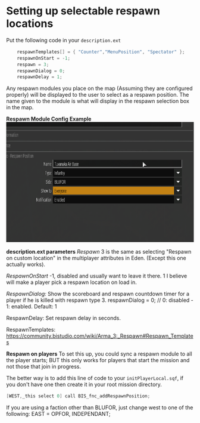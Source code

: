 # Setting up selectable respawn locations

Put the following code in your `description.ext`

```c
    respawnTemplates[] = { "Counter","MenuPosition", "Spectator" };
    respawnOnStart = -1;
    respawn = 3;
    respawnDialog = 0;
    respawnDelay = 1;
```
Any respawn modules you place on the map (Assuming they are configured properly) will be displayed to the user to select as a respawn position. The name given to the module is what will display in the respawn selection box in the map.

**Respawn Module Config Example**
![Respawn Module Config Example](/img/respawn_mod.png)

**description.ext parameters**
*Respawn*
3 is the same as selecting "Respawn on custom location" in the multiplayer attributes in Eden. (Except this one actually works).

*RespawnOnStart*
-1, disabled and usually want to leave it there. 1 I believe will make a player pick a respawn location on load in.

*RespawnDialog:*
Show the scoreboard and respawn countdown timer for a player if he is killed with respawn type 3.
respawnDialog = 0; // 0: disabled - 1: enabled. Default: 1

RespawnDelay:
Set respawn delay in seconds.

RespawnTemplates:
https://community.bistudio.com/wiki/Arma_3:_Respawn#Respawn_Templates

**Respawn on players**
To set this up, you could sync a respawn module to all the player starts; BUT this only works for players that start the mission and not those that join in progress.

The better way is to add this line of code to your `initPlayerLocal.sqf`, if you don't have one then create it in your root mission directory.

```c
[WEST,_this select 0] call BIS_fnc_addRespawnPosition;
```

If you are using a faction other than BLUFOR, just change west to one of the following: EAST = OPFOR, INDEPENDANT;